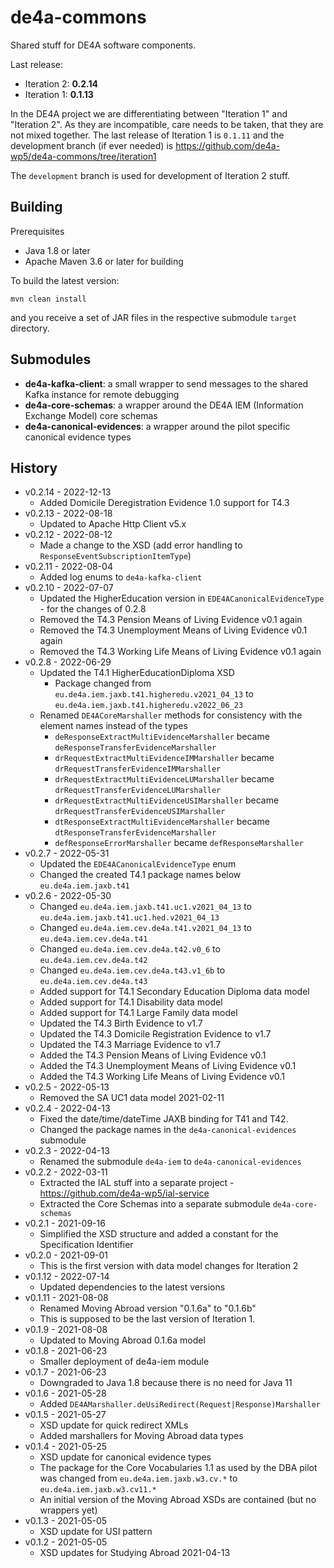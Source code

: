 # de4a-commons

Shared stuff for DE4A software components.

Last release: 
* Iteration 2: **0.2.14**
* Iteration 1: **0.1.13**

In the DE4A project we are differentiating between "Iteration 1" and "Iteration 2". As they are incompatible, care needs to be taken, that they are not mixed together.
The last release of Iteration 1 is `0.1.11` and the development branch (if ever needed) is https://github.com/de4a-wp5/de4a-commons/tree/iteration1

The `development` branch is used for development of Iteration 2 stuff.

## Building

Prerequisites
* Java 1.8 or later
* Apache Maven 3.6 or later for building

To build the latest version:

```shell
mvn clean install
```

and you receive a set of JAR files in the respective submodule `target` directory.

## Submodules

* **de4a-kafka-client**: a small wrapper to send messages to the shared Kafka instance for remote debugging
* **de4a-core-schemas**: a wrapper around the DE4A IEM (Information Exchange Model) core schemas
* **de4a-canonical-evidences**: a wrapper around the pilot specific canonical evidence types

## History

* v0.2.14 - 2022-12-13
    * Added Domicile Deregistration Evidence 1.0 support for T4.3
* v0.2.13 - 2022-08-18
    * Updated to Apache Http Client v5.x
* v0.2.12 - 2022-08-12
    * Made a change to the XSD (add error handling to `ResponseEventSubscriptionItemType`)
* v0.2.11 - 2022-08-04
    * Added log enums to `de4a-kafka-client`
* v0.2.10 - 2022-07-07
    * Updated the HigherEducation version in `EDE4ACanonicalEvidenceType` - for the changes of 0.2.8
    * Removed the T4.3 Pension Means of Living Evidence v0.1 again
    * Removed the T4.3 Unemployment Means of Living Evidence v0.1 again
    * Removed the T4.3 Working Life Means of Living Evidence v0.1 again
* v0.2.8 - 2022-06-29
    * Updated the T4.1 HigherEducationDiploma XSD
        * Package changed from `eu.de4a.iem.jaxb.t41.higheredu.v2021_04_13` to `eu.de4a.iem.jaxb.t41.higheredu.v2022_06_23`
    * Renamed `DE4ACoreMarshaller` methods for consistency with the element names instead of the types
        * `deResponseExtractMultiEvidenceMarshaller` became `deResponseTransferEvidenceMarshaller`
        * `drRequestExtractMultiEvidenceIMMarshaller` became `drRequestTransferEvidenceIMMarshaller`
        * `drRequestExtractMultiEvidenceLUMarshaller` became `drRequestTransferEvidenceLUMarshaller`
        * `drRequestExtractMultiEvidenceUSIMarshaller` became `drRequestTransferEvidenceUSIMarshaller`
        * `dtResponseExtractMultiEvidenceMarshaller` became `dtResponseTransferEvidenceMarshaller`
        * `defResponseErrorMarshaller` became `defResponseMarshaller`
* v0.2.7 - 2022-05-31
    * Updated the `EDE4ACanonicalEvidenceType` enum
    * Changed the created T4.1 package names below `eu.de4a.iem.jaxb.t41`
* v0.2.6 - 2022-05-30
    * Changed `eu.de4a.iem.jaxb.t41.uc1.v2021_04_13` to `eu.de4a.iem.jaxb.t41.uc1.hed.v2021_04_13`
    * Changed `eu.de4a.iem.cev.de4a.t41.v2021_04_13` to `eu.de4a.iem.cev.de4a.t41`
    * Changed `eu.de4a.iem.cev.de4a.t42.v0_6` to `eu.de4a.iem.cev.de4a.t42`
    * Changed `eu.de4a.iem.cev.de4a.t43.v1_6b` to `eu.de4a.iem.cev.de4a.t43`
    * Added support for T4.1 Secondary Education Diploma data model
    * Added support for T4.1 Disability data model
    * Added support for T4.1 Large Family data model
    * Updated the T4.3 Birth Evidence to v1.7
    * Updated the T4.3 Domicile Registration Evidence to v1.7
    * Updated the T4.3 Marriage Evidence to v1.7
    * Added the T4.3 Pension Means of Living Evidence v0.1
    * Added the T4.3 Unemployment Means of Living Evidence v0.1
    * Added the T4.3 Working Life Means of Living Evidence v0.1
* v0.2.5 - 2022-05-13
    * Removed the SA UC1 data model 2021-02-11
* v0.2.4 - 2022-04-13
    * Fixed the date/time/dateTime JAXB binding for T41 and T42.
    * Changed the package names in the `de4a-canonical-evidences` submodule
* v0.2.3 - 2022-04-13
    * Renamed the submodule `de4a-iem` to `de4a-canonical-evidences`
* v0.2.2 - 2022-03-11
    * Extracted the IAL stuff into a separate project - https://github.com/de4a-wp5/ial-service
    * Extracted the Core Schemas into a separate submodule `de4a-core-schemas`
* v0.2.1 - 2021-09-16
    * Simplified the XSD structure and added a constant for the Specification Identifier
* v0.2.0 - 2021-09-01
    * This is the first version with data model changes for Iteration 2
* v0.1.12 - 2022-07-14
    * Updated dependencies to the latest versions
* v0.1.11 - 2021-08-08
    * Renamed Moving Abroad version "0.1.6a" to "0.1.6b"
    * This is supposed to be the last version of Iteration 1.
* v0.1.9 - 2021-08-08
    * Updated to Moving Abroad 0.1.6a model
* v0.1.8 - 2021-06-23
    * Smaller deployment of de4a-iem module
* v0.1.7 - 2021-06-23
    * Downgraded to Java 1.8 because there is no need for Java 11
* v0.1.6 - 2021-05-28
    * Added `DE4AMarshaller.deUsiRedirect(Request|Response)Marshaller`
* v0.1.5 - 2021-05-27
    * XSD update for quick redirect XMLs
    * Added marshallers for Moving Abroad data types
* v0.1.4 - 2021-05-25
    * XSD update for canonical evidence types
    * The package for the Core Vocabularies 1.1 as used by the DBA pilot was changed from `eu.de4a.iem.jaxb.w3.cv.*` to `eu.de4a.iem.jaxb.w3.cv11.*`
    * An initial version of the Moving Abroad XSDs are contained (but no wrappers yet)
* v0.1.3 - 2021-05-05
    * XSD update for USI pattern
* v0.1.2 - 2021-05-05
    * XSD updates for Studying Abroad 2021-04-13
